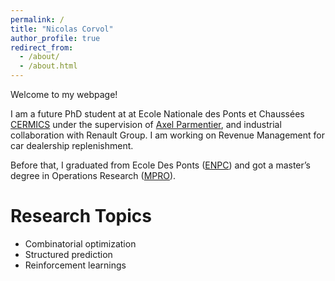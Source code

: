```yaml
---
permalink: /
title: "Nicolas Corvol"
author_profile: true
redirect_from:
  - /about/
  - /about.html
---
```


Welcome to my webpage!

I am a future PhD student at at Ecole Nationale des Ponts et Chaussées [CERMICS](https://cermics-lab.enpc.fr/) under the supervision of [Axel Parmentier](https://cermics.enpc.fr/~parmenta/), and industrial collaboration with Renault Group. I am working on Revenue Management for car dealership replenishment.

Before that, I graduated from Ecole Des Ponts ([ENPC](https://ecoledesponts.fr/)) and got a master’s degree in Operations Research ([MPRO](https://uma.ip-paris.fr/mpro)).

Research Topics
======

* Combinatorial optimization
* Structured prediction
* Reinforcement learnings
